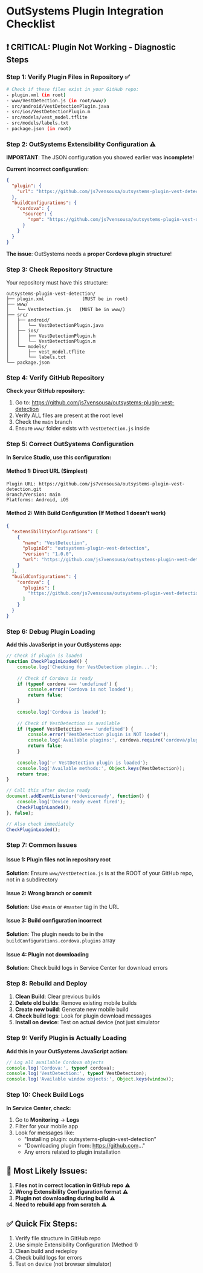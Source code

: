 # OutSystems Plugin Integration Checklist

## ❗ CRITICAL: Plugin Not Working - Diagnostic Steps

### Step 1: Verify Plugin Files in Repository ✅
```bash
# Check if these files exist in your GitHub repo:
- plugin.xml (in root)
- www/VestDetection.js (in root/www/)
- src/android/VestDetectionPlugin.java
- src/ios/VestDetectionPlugin.m
- src/models/vest_model.tflite
- src/models/labels.txt
- package.json (in root)
```

### Step 2: OutSystems Extensibility Configuration ⚠️

**IMPORTANT**: The JSON configuration you showed earlier was **incomplete**!

**Current incorrect configuration:**
```json
{
  "plugin": {
    "url": "https://github.com/js7vensousa/outsystems-plugin-vest-detection.git#main"
  },
  "buildConfigurations": {
    "cordova": {
      "source": {
        "npm": "https://github.com/js7vensousa/outsystems-plugin-vest-detection.git#main"
      }
    }
  }
}
```

**The issue**: OutSystems needs a **proper Cordova plugin structure**!

### Step 3: Check Repository Structure

Your repository must have this structure:
```
outsystems-plugin-vest-detection/
├── plugin.xml              (MUST be in root)
├── www/
│   └── VestDetection.js   (MUST be in www/)
├── src/
│   ├── android/
│   │   └── VestDetectionPlugin.java
│   ├── ios/
│   │   ├── VestDetectionPlugin.h
│   │   └── VestDetectionPlugin.m
│   └── models/
│       ├── vest_model.tflite
│       └── labels.txt
└── package.json
```

### Step 4: Verify GitHub Repository

**Check your GitHub repository:**
1. Go to: https://github.com/js7vensousa/outsystems-plugin-vest-detection
2. Verify ALL files are present at the root level
3. Check the `main` branch
4. Ensure `www/` folder exists with `VestDetection.js` inside

### Step 5: Correct OutSystems Configuration

**In Service Studio, use this configuration:**

#### Method 1: Direct URL (Simplest)
```
Plugin URL: https://github.com/js7vensousa/outsystems-plugin-vest-detection.git
Branch/Version: main
Platforms: Android, iOS
```

#### Method 2: With Build Configuration (If Method 1 doesn't work)
```json
{
  "extensibilityConfigurations": [
    {
      "name": "VestDetection",
      "pluginId": "outsystems-plugin-vest-detection",
      "version": "1.0.0",
      "url": "https://github.com/js7vensousa/outsystems-plugin-vest-detection.git#main"
    }
  ],
  "buildConfigurations": {
    "cordova": {
      "plugins": [
        "https://github.com/js7vensousa/outsystems-plugin-vest-detection.git#main"
      ]
    }
  }
}
```

### Step 6: Debug Plugin Loading

**Add this JavaScript in your OutSystems app:**

```javascript
// Check if plugin is loaded
function CheckPluginLoaded() {
    console.log('Checking for VestDetection plugin...');
    
    // Check if Cordova is ready
    if (typeof cordova === 'undefined') {
        console.error('Cordova is not loaded');
        return false;
    }
    
    console.log('Cordova is loaded');
    
    // Check if VestDetection is available
    if (typeof VestDetection === 'undefined') {
        console.error('VestDetection plugin is NOT loaded');
        console.log('Available plugins:', cordova.require('cordova/plugin_list'));
        return false;
    }
    
    console.log('✅ VestDetection plugin is loaded');
    console.log('Available methods:', Object.keys(VestDetection));
    return true;
}

// Call this after device ready
document.addEventListener('deviceready', function() {
    console.log('Device ready event fired');
    CheckPluginLoaded();
}, false);

// Also check immediately
CheckPluginLoaded();
```

### Step 7: Common Issues

#### Issue 1: Plugin files not in repository root
**Solution**: Ensure `www/VestDetection.js` is at the ROOT of your GitHub repo, not in a subdirectory

#### Issue 2: Wrong branch or commit
**Solution**: Use `#main` or `#master` tag in the URL

#### Issue 3: Build configuration incorrect
**Solution**: The plugin needs to be in the `buildConfigurations.cordova.plugins` array

#### Issue 4: Plugin not downloading
**Solution**: Check build logs in Service Center for download errors

### Step 8: Rebuild and Deploy

1. **Clean Build**: Clear previous builds
2. **Delete old builds**: Remove existing mobile builds
3. **Create new build**: Generate new mobile build
4. **Check build logs**: Look for plugin download messages
5. **Install on device**: Test on actual device (not just simulator

### Step 9: Verify Plugin is Actually Loading

**Add this in your OutSystems JavaScript action:**

```javascript
// Log all available Cordova objects
console.log('Cordova:', typeof cordova);
console.log('VestDetection:', typeof VestDetection);
console.log('Available window objects:', Object.keys(window));
```

### Step 10: Check Build Logs

**In Service Center, check:**
1. Go to **Monitoring** → **Logs**
2. Filter for your mobile app
3. Look for messages like:
   - "Installing plugin: outsystems-plugin-vest-detection"
   - "Downloading plugin from: https://github.com..."
   - Any errors related to plugin installation

## 🎯 Most Likely Issues:

1. **Files not in correct location in GitHub repo** ⚠️
2. **Wrong Extensibility Configuration format** ⚠️
3. **Plugin not downloading during build** ⚠️
4. **Need to rebuild app from scratch** ⚠️

## ✅ Quick Fix Steps:

1. Verify file structure in GitHub repo
2. Use simple Extensibility Configuration (Method 1)
3. Clean build and redeploy
4. Check build logs for errors
5. Test on device (not browser simulator)
